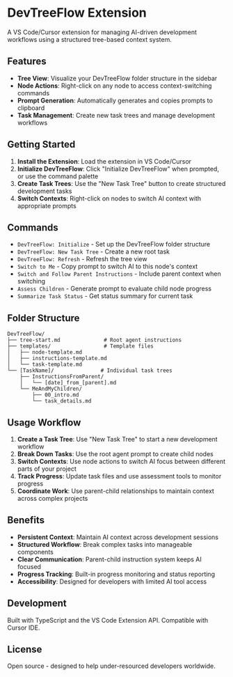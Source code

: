 # DevTreeFlow Extension

A VS Code/Cursor extension for managing AI-driven development workflows using a structured tree-based context system.

## Features

- **Tree View**: Visualize your DevTreeFlow folder structure in the sidebar
- **Node Actions**: Right-click on any node to access context-switching commands
- **Prompt Generation**: Automatically generates and copies prompts to clipboard
- **Task Management**: Create new task trees and manage development workflows

## Getting Started

1. **Install the Extension**: Load the extension in VS Code/Cursor
2. **Initialize DevTreeFlow**: Click "Initialize DevTreeFlow" when prompted, or use the command palette
3. **Create Task Trees**: Use the "New Task Tree" button to create structured development tasks
4. **Switch Contexts**: Right-click on nodes to switch AI context with appropriate prompts

## Commands

- `DevTreeFlow: Initialize` - Set up the DevTreeFlow folder structure
- `DevTreeFlow: New Task Tree` - Create a new root task
- `DevTreeFlow: Refresh` - Refresh the tree view
- `Switch to Me` - Copy prompt to switch AI to this node's context
- `Switch and Follow Parent Instructions` - Include parent context when switching
- `Assess Children` - Generate prompt to evaluate child node progress
- `Summarize Task Status` - Get status summary for current task

## Folder Structure

```
DevTreeFlow/
├── tree-start.md              # Root agent instructions
├── templates/                 # Template files
│   ├── node-template.md
│   ├── instructions-template.md
│   └── task-template.md
└── [TaskName]/               # Individual task trees
    ├── InstructionsFromParent/
    │   └── [date]_from_[parent].md
    └── MeAndMyChildren/
        ├── 00_intro.md
        └── task_details.md
```

## Usage Workflow

1. **Create a Task Tree**: Use "New Task Tree" to start a new development workflow
2. **Break Down Tasks**: Use the root agent prompt to create child nodes
3. **Switch Contexts**: Use node actions to switch AI focus between different parts of your project
4. **Track Progress**: Update task files and use assessment tools to monitor progress
5. **Coordinate Work**: Use parent-child relationships to maintain context across complex projects

## Benefits

- **Persistent Context**: Maintain AI context across development sessions
- **Structured Workflow**: Break complex tasks into manageable components
- **Clear Communication**: Parent-child instruction system keeps AI focused
- **Progress Tracking**: Built-in progress monitoring and status reporting
- **Accessibility**: Designed for developers with limited AI tool access

## Development

Built with TypeScript and the VS Code Extension API. Compatible with Cursor IDE.

## License

Open source - designed to help under-resourced developers worldwide.